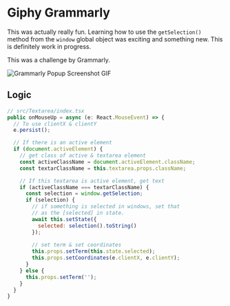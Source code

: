 # Giphy Grammarly
This was actually really fun. Learning how to use the `getSelection()` method from the `window` global object was exciting and something new. This is definitely work in progress.

This was a challenge by Grammarly.

![Grammarly Popup Screenshot GIF](https://i.imgur.com/EFELszA.gifv)

## Logic

```js
// src/Textarea/index.tsx
public onMouseUp = async (e: React.MouseEvent) => {
  // To use clientX & clientY
  e.persist();

  // If there is an active element
  if (document.activeElement) {
    // get class of active & textarea element
    const activeClassName = document.activeElement.className;
    const textarClassName = this.textarea.props.className;

    // If this textarea is active element, get text
    if (activeClassName === textarClassName) {
      const selection = window.getSelection;
      if (selection) {
        // if something is selected in windows, set that
        // as the [selected] in state.
        await this.setState({
          selected: selection().toString()
        });
    
        // set term & set coordinates
        this.props.setTerm(this.state.selected);
        this.props.setCoordinates(e.clientX, e.clientY);
      }
    } else {
      this.props.setTerm('');
    }
  }
}
```
